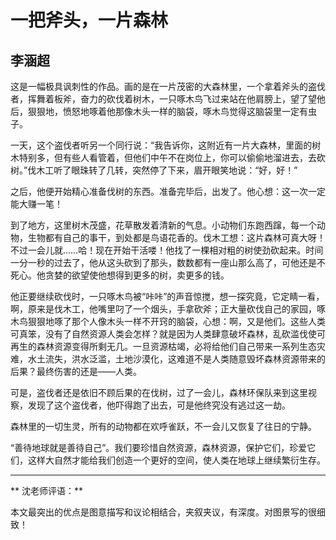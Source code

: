 # 一把斧头，一片森林  #

## 李涵超 ##

这是一幅极具讽刺性的作品。画的是在一片茂密的大森林里，一个拿着斧头的盗伐者，挥舞着板斧，奋力的砍伐着树木，一只啄木鸟飞过来站在他肩膀上，望了望他后，狠狠地，愤怒地啄着他那像木头一样的脑袋，啄木鸟觉得这脑袋里一定有虫子。

一天，这个盗伐者听另一个同行说：“我告诉你，这附近有一片大森林，里面的树木特别多，但有些人看管着，但他们中午不在岗位上，你可以偷偷地溜进去，去砍树。”伐木工听了眼珠转了几转，突然停了下来，眉开眼笑地说：“好，好！”

之后，他便开始精心准备伐树的东西。准备完毕后，出发了。他心想：这一次一定能大赚一笔！

到了地方，这里树木茂盛，花草散发着清新的气息。小动物们东跑西蹿，每一个动物，生物都有自己的事干，到处都是鸟语花香的。伐木工想：这片森林可真大呀！不过一会儿就……哈！现在开始干活喽！他找了一棵相对粗的树使劲砍起来。时间一分一秒的过去了，他从这头砍到了那头，数数都有一座山那么高了，可他还是不死心。他贪婪的欲望使他想得到更多的树，卖更多的钱。

他正要继续砍伐时，一只啄木鸟被“咔咔”的声音惊搅，想一探究竟，它定睛一看，啊，原来是伐木工，他嘴里叼了一个烟头，手拿砍斧；正大量砍伐自己的家园，啄木鸟狠狠地啄了那个人像木头一样不开窍的脑袋，心想：啊，又是他们。这些人类可真笨，没有了自然资源人类会怎样？就是因为人类肆意破坏森林，乱砍滥伐使可再生的森林资源变得所剩无几。一旦资源枯竭，必将给他们自己带来一系列生态灾难，水土流失，洪水泛滥，土地沙漠化，这难道不是人类随意毁坏森林资源带来的后果？最终伤害的还是——人类。

可是，盗伐者还是依旧不顾后果的在伐树，过了一会儿，森林环保队来到这里视察，发现了这个盗伐者，他吓得跑了出去，可是他终究没有逃过这一劫。

森林里的一切生灵，所有的动物都在欢呼雀跃，不一会儿又恢复了往日的宁静。

“善待地球就是善待自己”。我们要珍惜自然资源，森林资源，保护它们，珍爱它们，这样大自然才能给我们创造一个更好的空间，使人类在地球上继续繁衍生存。

-------------------------------------

** 沈老师评语：**

本文最突出的优点是图意描写和议论相结合，夹叙夹议，有深度。对图景写的很细致！